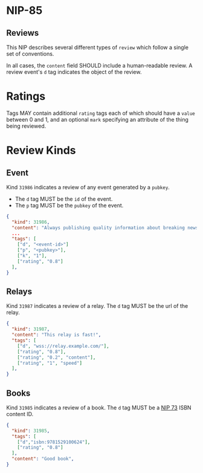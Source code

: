NIP-85
======

Reviews
-------

This NIP describes several different types of `review` which follow a single set of conventions.

In all cases, the `content` field SHOULD include a human-readable review. A review event's `d` tag indicates the object of the review.

# Ratings

Tags MAY contain additional `rating` tags each of which should have a `value` between 0 and 1,
and an optional `mark` specifying an attribute of the thing being reviewed.

# Review Kinds

## Event

Kind `31986` indicates a review of any event generated by a `pubkey`.

- The `d` tag MUST be the `id` of the event.
- The `p` tag MUST be the `pubkey` of the event.

```json
{
  "kind": 31986,
  "content": "Always publishing quality information about breaking news all over the world.",
  ...
  "tags": [
    ["d", "<event-id>"]
    ["p", "<pubkey>"],
    ["k", "1"],
    ["rating", "0.8"]
  ],
}
```

## Relays

Kind `31987` indicates a review of a relay. The `d` tag MUST be the url of the relay.

```json
{
  "kind": 31987,
  "content": "This relay is fast!",
  "tags": [
    ["d", "wss://relay.example.com/"],
    ["rating", "0.8"],
    ["rating", "0.2", "content"],
    ["rating", "1", "speed"]
  ],
}
```


## Books

Kind `31985` indicates a review of a book. The `d` tag MUST be a [NIP 73](./73.md) ISBN content ID.

```json
{
  "kind": 31985,
  "tags": [
    ["d","isbn:9781529100624"],
    ["rating", "0.8"]
  ],
  "content": "Good book",
}
```
